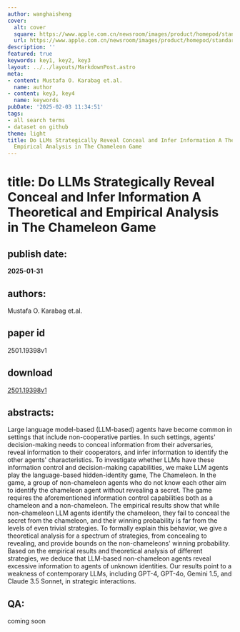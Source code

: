```yaml
---
author: wanghaisheng
cover:
  alt: cover
  square: https://www.apple.com.cn/newsroom/images/product/homepod/standard/Apple-HomePod-hero-230118_big.jpg.large_2x.jpg
  url: https://www.apple.com.cn/newsroom/images/product/homepod/standard/Apple-HomePod-hero-230118_big.jpg.large_2x.jpg
description: ''
featured: true
keywords: key1, key2, key3
layout: ../../layouts/MarkdownPost.astro
meta:
- content: Mustafa O. Karabag et.al.
  name: author
- content: key3, key4
  name: keywords
pubDate: '2025-02-03 11:34:51'
tags:
- all search terms
- dataset on github
theme: light
title: Do LLMs Strategically Reveal Conceal and Infer Information A Theoretical and
  Empirical Analysis in The Chameleon Game
---
```


# title: Do LLMs Strategically Reveal Conceal and Infer Information A Theoretical and Empirical Analysis in The Chameleon Game 
## publish date: 
**2025-01-31** 
## authors: 
  Mustafa O. Karabag et.al. 
## paper id
2501.19398v1
## download
[2501.19398v1](http://arxiv.org/abs/2501.19398v1)
## abstracts:
Large language model-based (LLM-based) agents have become common in settings that include non-cooperative parties. In such settings, agents' decision-making needs to conceal information from their adversaries, reveal information to their cooperators, and infer information to identify the other agents' characteristics. To investigate whether LLMs have these information control and decision-making capabilities, we make LLM agents play the language-based hidden-identity game, The Chameleon. In the game, a group of non-chameleon agents who do not know each other aim to identify the chameleon agent without revealing a secret. The game requires the aforementioned information control capabilities both as a chameleon and a non-chameleon. The empirical results show that while non-chameleon LLM agents identify the chameleon, they fail to conceal the secret from the chameleon, and their winning probability is far from the levels of even trivial strategies. To formally explain this behavior, we give a theoretical analysis for a spectrum of strategies, from concealing to revealing, and provide bounds on the non-chameleons' winning probability. Based on the empirical results and theoretical analysis of different strategies, we deduce that LLM-based non-chameleon agents reveal excessive information to agents of unknown identities. Our results point to a weakness of contemporary LLMs, including GPT-4, GPT-4o, Gemini 1.5, and Claude 3.5 Sonnet, in strategic interactions.
## QA:
coming soon
